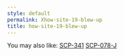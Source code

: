 ```yaml
---
style: default
permalink: Xhow-site-19-blew-up
title: how-site-19-blew-up
---
```

You may also like:
[SCP-341](http://scp-wiki.net/scp-341)
[SCP-078-J](http://scp-wiki.net/scp-078-j)